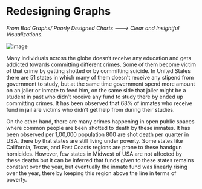 # Redesigning Graphs 

_From Bad Graphs/ Poorly Designed Charts ---> Clear and Insightful Visualizations._   

![image](https://github.com/user-attachments/assets/8f30872c-b978-4a8a-8c86-db623f69cb67)   

Many individuals across the globe doesn’t receive any education and gets addicted towards committing different crimes. Some of them become victim of that crime by getting shotted or by committing suicide. In United States there are 51 states in which many of them doesn’t receive any stipend from government to study,
but at the same time government spend more amount on an jailer or inmate to feed him, on the same side that jailer might be a student in past who didn’t receive any fund to study there by ended up committing crimes. It has been observed that 68% of inmates who receive fund in jail are victims who didn’t get help from during their studies. 

On the other hand, there are many crimes happening in open public spaces where common people are been shotted to death by these inmates. It has been observed per 1,00,000 population 800 are shot death per quarter in USA, there by that states are still living under poverty. Some states like 
California, Texas, and East Coasts regions are prone to these handgun homicides. However, few states in Midwest of USA are not affected by these deaths but it can be inferred that funds given to these states remains constant over the year, but eventually the inmate fund was linearly rising over the year, there by keeping this region above the line in terms of poverty. 



